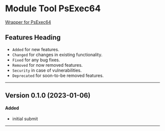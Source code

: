 # Module Tool PsExec64

[Wrapper for PsExec64](https://learn.microsoft.com/en-us/sysinternals/downloads/psexec)

## Features Heading
- `Added` for new features.
- `Changed` for changes in existing functionality.
- `Fixed` for any bug fixes.
- `Removed` for now removed features.
- `Security` in case of vulnerabilities.
- `Deprecated` for soon-to-be removed features.

[//]: # (Copy paste pallette)
[//]: # (#### Added)
[//]: # (#### Changed)
[//]: # (#### Fixed)
[//]: # (#### Removed)
[//]: # (#### Security)
[//]: # (#### Deprecated)

---

## Version 0.1.0 (2023-01-06)
#### Added
- initial submit

---